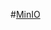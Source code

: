 #[MinIO](https://min.io/?utm_term=minio&utm_campaign=MinIO-Search-Google+Build+-+International&utm_source=adwords&utm_medium=ppc&hsa_acc=8976569894&hsa_cam=11154547880&hsa_grp=108939911709&hsa_ad=466333759841&hsa_src=g&hsa_tgt=kwd-301105367935&hsa_kw=minio&hsa_mt=p&hsa_net=adwords&hsa_ver=3&gclid=CjwKCAjwg-GjBhBnEiwAMUvNW1q2cRUQOiZR4i1TVGs0PYnJttHR2186xaMEcMVCt6JqMc7IEjzCPRoCrDQQAvD_BwE)